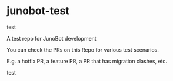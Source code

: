 # junobot-test

test

A test repo for JunoBot development

You can check the PRs on this Repo for various test scenarios.

E.g. a hotfix PR, a feature PR, a PR that has migration clashes, etc.

test